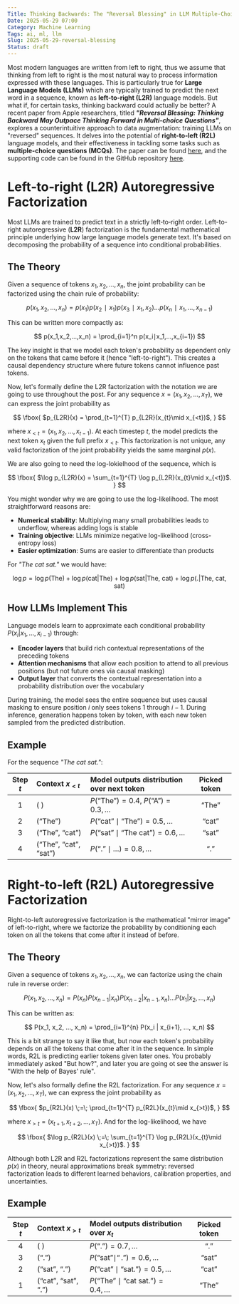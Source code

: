 ```yaml
---
Title: Thinking Backwards: The "Reversal Blessing" in LLM Multiple-Choice Reasoning
Date: 2025-05-29 07:00
Category: Machine Learning
Tags: ai, ml, llm
Slug: 2025-05-29-reversal-blessing
Status: draft
---
```


Most modern languages are written from left to right, thus we assume that thinking from left to right is the most natural way to process information expressed with these languages. This is particularly true for **Large Language Models (LLMs)** which are typically trained to predict the next word in a sequence, known as **left-to-right (L2R)** language models. But what if, for certain tasks, thinking backward could actually be better? A recent paper from Apple researchers, titled **_"Reversal Blessing: Thinking Backward May Outpace Thinking Forward in Multi-choice Questions"_**, explores a counterintuitive approach to data augmentation: training LLMs on "reversed" sequences. It delves into the potential of **right-to-left (R2L)** language models, and their effectiveness in tackling some tasks such as **multiple-choice questions (MCQs)**. The paper can be found [here](https://arxiv.org/abs/2502.18435v2), and the supporting code can be found in the GitHub repository [here](https://github.com/apple/ml-reversal-blessing?tab=readme-ov-file).

# Left‐to‐right (L2R) Autoregressive Factorization

Most LLMs are trained to predict text in a strictly left‐to‐right order. Left-to-right autoregressive (**L2R**) factorization is the fundamental mathematical principle underlying how large language models generate text. It's based on decomposing the probability of a sequence into conditional probabilities. 

## The Theory

Given a sequence of tokens $x_1,x_2, ... , x_n$​, the joint probability can be factorized using the chain rule of probability:

$$
p(x_1,x_2,...,x_n) = p(x_1)p(x_2∣x_1)p(x_3∣x_1,x_2)...p(x_n∣x_1,...,x_{n−1})
$$

This can be written more compactly as:

$$
p(x_1,x_2,...,x_n) = \prod_{i=1}^n p(x_i∣x_1,...,x_{i−1})
$$

The key insight is that we model each token's probability as dependent only on the tokens that came before it (hence "left-to-right"). This creates a causal dependency structure where future tokens cannot influence past tokens.

Now, let's formally define the L2R factorization with the notation we are going to use throughout the post. For any sequence $x = (x_1, x_2, ..., x_T)$, we can express the joint probability as

$$
\fbox{
    $p_{L2R}(x) = \prod_{t=1}^{T} p_{L2R}(x_{t}\mid x_{<t})$,
}
$$

where $x_{<t} = (x_{1}, x_{2}, ..., x_{t-1})$. At each timestep $t$, the model predicts the next token $x_t$ given the full prefix $x_{<t}.$ This factorization is not unique, any valid factorization of the joint probability yields the same marginal $p(x)$.

We are also going to need the log-lokielhood of the sequence, which is

$$
\fbox{
    $\log p_{L2R}(x) = \sum_{t=1}^{T} \log p_{L2R}(x_{t}\mid x_{<t})$.
}
$$

You might wonder why we are going to use the log-likelihood. The most straightforward reasons are:

- **Numerical stability**: Multiplying many small probabilities leads to underflow, whereas adding logs is stable
- **Training objective**: LLMs minimize negative log-likelihood (cross-entropy loss)
- **Easier optimization**: Sums are easier to differentiate than products

For _"The cat sat."_ we would have:

$$
\log p = \log p(\text{The}) + \log p(\text{cat}|\text{The}) + \log p(\text{sat}|\text{The, cat}) + \log p(\text{.}|\text{The, cat, sat})
$$

## How LLMs Implement This

Language models learn to approximate each conditional probability $P(x_i | x_1, ..., x_{i-1})$ through:

- **Encoder layers** that build rich contextual representations of the preceding tokens
- **Attention mechanisms** that allow each position to attend to all previous positions (but not future ones via causal masking)
- **Output layer** that converts the contextual representation into a probability distribution over the vocabulary

During training, the model sees the entire sequence but uses causal masking to ensure position $i$ only sees tokens $1$ through $i-1$. During inference, generation happens token by token, with each new token sampled from the predicted distribution.

## Example

For the sequence _"The cat sat."_:

| Step $t$ | Context $x_{<t}$      | Model outputs distribution over next token    |     Picked token    |
| :------: | :-------------------- | :-------------------------------------------- | :-----------------: |
|     1    | ( )                   | $P(\text{“The”})=0.4,\ P(\text{“A”})=0.3,\dots$ |        “The”        |       |
|     2    | (“The”)               | $P(\text{“cat”}\mid   \text{“The”})=0.5,\dots$   | “cat” |
|     3    | (“The”, “cat”)        | $P(\text{“sat”}\mid \text{“The cat”})=0.6,\dots$ | “sat” |
|     4    | (“The”, “cat”, “sat”) | $P(\text{“.”}\mid…)=0.8,\dots$     | “.”   |

# Right‐to‐left (R2L) Autoregressive Factorization

Right-to-left autoregressive factorization is the mathematical "mirror image" of left-to-right, where we factorize the probability by conditioning each token on all the tokens that come after it instead of before.

## The Theory

Given a sequence of tokens $x_1, x_2, ..., x_n$​, we can factorize using the chain rule in reverse order:

$$
P(x_1, x_2, ..., x_n) = P(x_n) P(x_{n-1}|x_n) P(x_{n-2}|x_{n-1}, x_n)...P(x_1|x_2, ..., x_n)
$$

This can be written as:

$$
P(x_1, x_2, ..., x_n) = \prod_{i=1}^{n} P(x_i | x_{i+1}, ..., x_n)
$$

This is a bit strange to say it like that, but now each token's probability depends on all the tokens that come after it in the sequence. In simple words, R2L is predicting earlier tokens given later ones. You probably immediately asked "But how?", and later you are going ot see the answer is "With the help of Bayes' rule".

Now, let's also formally define the R2L factorization. For any sequence $x = (x_1, x_2, ..., x_T)$, we can express the joint probability as

$$
\fbox{
    $p_{R2L}(x) \;=\; \prod_{t=1}^{T} p_{R2L}(x_{t}\mid x_{>t})$,
}
$$

where $x_{>t} = (x_{t+1}, x_{t+2}, ..., x_T)$. And for the log-likelihood, we have

$$
\fbox{
    $\log p_{R2L}(x) \;=\; \sum_{t=1}^{T} \log p_{R2L}(x_{t}\mid x_{>t})$.
}
$$

Although both L2R and R2L factorizations represent the same distribution $p(x)$ in theory, neural approximations break symmetry: reversed factorization leads to different learned behaviors, calibration properties, and uncertainties.

## Example

| Step $t$ |   Context $x_{>t}$  | Model outputs distribution over $x_t$    | Picked token |
| :----------------: | :----------------- | :--------------------------------------- | :----------: |
|          4         |         ( )         | $P(\text{“.”})=0.7,\dots$                  |      “.”     |
|          3         |        (“.”)        | $P(\text{“sat”}\mid “.”)=0.6,\dots$        |     “sat”    |
|          2         |     (“sat”, “.”)    | $P(\text{“cat”}\mid\text{“sat.”})=0.5,\dots$     |     “cat”    |
|          1         | (“cat”, “sat”, “.”) | $P(\text{“The”}\mid\text{“cat sat.”})=0.4,\dots$ |     “The”    |
